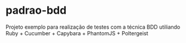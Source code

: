 padrao-bdd
==========

Projeto exemplo para realização de testes com a técnica BDD utiliando Ruby + Cucumber + Capybara + PhantomJS + Poltergeist
